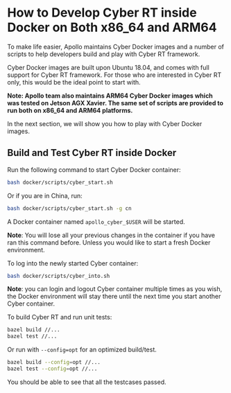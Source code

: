 # How to Develop Cyber RT inside Docker on Both x86_64 and ARM64

To make life easier, Apollo maintains Cyber Docker images and a number of
scripts to help developers build and play with Cyber RT framework.

Cyber Docker images are built upon Ubuntu 18.04, and comes with full support for
Cyber RT framework. For those who are interested in Cyber RT only, this would be
the ideal point to start with.

**Note: Apollo team also maintains ARM64 Cyber Docker images which was tested on
Jetson AGX Xavier. The same set of scripts are provided to run both on x86_64
and ARM64 platforms.**

In the next section, we will show you how to play with Cyber Docker images.

## Build and Test Cyber RT inside Docker

Run the following command to start Cyber Docker container:

```bash
bash docker/scripts/cyber_start.sh
```

Or if you are in China, run:

```bash
bash docker/scripts/cyber_start.sh -g cn
```

A Docker container named `apollo_cyber_$USER` will be started.

**Note**: You will lose all your previous changes in the container if you have
ran this command before. Unless you would like to start a fresh Docker
environment.

To log into the newly started Cyber container:

```bash
bash docker/scripts/cyber_into.sh
```

**Note**: you can login and logout Cyber container multiple times as you wish,
the Docker environment will stay there until the next time you start another
Cyber container.

To build Cyber RT and run unit tests:

```bash
bazel build //...
bazel test //...
```

Or run with `--config=opt` for an optimized build/test.

```bash
bazel build --config=opt //...
bazel test --config=opt //...
```

You should be able to see that all the testcases passed.
